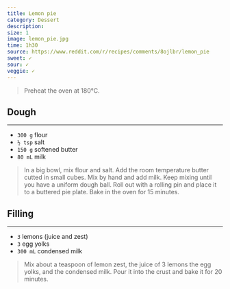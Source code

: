 ```yaml
---
title: Lemon pie
category: Dessert
description:
size: 1
image: lemon_pie.jpg
time: 1h30
source: https://www.reddit.com/r/recipes/comments/8ojlbr/lemon_pie
sweet: ✓
sour: ✓
veggie: ✓
---
```


> Preheat the oven at 180°C.

## Dough

---

* `300 g`  flour
* `½ tsp`  salt
* `150 g`  softened butter
* `80 mL`  milk

> In a big bowl, mix flour and salt. Add the room temperature butter cutted in small cubes. Mix by hand and add milk. Keep mixing until you have a uniform dough ball. Roll out with a rolling pin and place it to a buttered pie plate. Bake in the oven for 15 minutes.

## Filling

---

* `3` lemons (juice and zest)
* `3` egg yolks
* `300 mL` condensed milk

> Mix about a teaspoon of lemon zest, the juice of 3 lemons the egg yolks, and the condensed milk. Pour it into the crust and bake it for 20 minutes.
